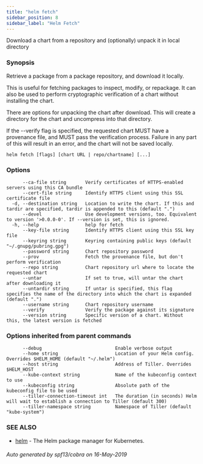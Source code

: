```yaml
---
title: "helm fetch"
sidebar_position: 8
sidebar_label: "Helm Fetch"
---
```

Download a chart from a repository and (optionally) unpack it in local directory

### Synopsis


Retrieve a package from a package repository, and download it locally.

This is useful for fetching packages to inspect, modify, or repackage. It can
also be used to perform cryptographic verification of a chart without installing
the chart.

There are options for unpacking the chart after download. This will create a
directory for the chart and uncompress into that directory.

If the --verify flag is specified, the requested chart MUST have a provenance
file, and MUST pass the verification process. Failure in any part of this will
result in an error, and the chart will not be saved locally.


```
helm fetch [flags] [chart URL | repo/chartname] [...]
```

### Options

```
      --ca-file string       Verify certificates of HTTPS-enabled servers using this CA bundle
      --cert-file string     Identify HTTPS client using this SSL certificate file
  -d, --destination string   Location to write the chart. If this and tardir are specified, tardir is appended to this (default ".")
      --devel                Use development versions, too. Equivalent to version '>0.0.0-0'. If --version is set, this is ignored.
  -h, --help                 help for fetch
      --key-file string      Identify HTTPS client using this SSL key file
      --keyring string       Keyring containing public keys (default "~/.gnupg/pubring.gpg")
      --password string      Chart repository password
      --prov                 Fetch the provenance file, but don't perform verification
      --repo string          Chart repository url where to locate the requested chart
      --untar                If set to true, will untar the chart after downloading it
      --untardir string      If untar is specified, this flag specifies the name of the directory into which the chart is expanded (default ".")
      --username string      Chart repository username
      --verify               Verify the package against its signature
      --version string       Specific version of a chart. Without this, the latest version is fetched
```

### Options inherited from parent commands

```
      --debug                           Enable verbose output
      --home string                     Location of your Helm config. Overrides $HELM_HOME (default "~/.helm")
      --host string                     Address of Tiller. Overrides $HELM_HOST
      --kube-context string             Name of the kubeconfig context to use
      --kubeconfig string               Absolute path of the kubeconfig file to be used
      --tiller-connection-timeout int   The duration (in seconds) Helm will wait to establish a connection to Tiller (default 300)
      --tiller-namespace string         Namespace of Tiller (default "kube-system")
```

### SEE ALSO

* [helm](helm.md)	 - The Helm package manager for Kubernetes.

###### Auto generated by spf13/cobra on 16-May-2019
